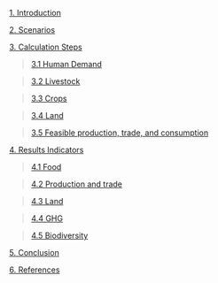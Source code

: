 [1. Introduction](https://github.com/FableCalculator/DocumentationWiki/wiki/1_Introduction)

[2. Scenarios](https://github.com/FableCalculator/DocumentationWiki/wiki/2_Scenarios)

[3. Calculation Steps](https://github.com/FableCalculator/DocumentationWiki/wiki/3_Calculation-Steps)

> [3.1 Human Demand](https://github.com/FableCalculator/DocumentationWiki/wiki/3_1.-Human-Demand)

> [3.2 Livestock](https://github.com/FableCalculator/DocumentationWiki/wiki/3_2.-Livestock)

> [3.3 Crops](https://github.com/FableCalculator/DocumentationWiki/wiki/3_3.-Crops)

> [3.4 Land](https://github.com/FableCalculator/DocumentationWiki/wiki/3.4-Land)

> [3.5 Feasible production, trade, and consumption](https://github.com/FableCalculator/DocumentationWiki/wiki/3_5.-Feasible-production,-trade,-and-consumption)

[4. Results Indicators](https://github.com/FableCalculator/DocumentationWiki/wiki/4_Results-Indicators)

> [4.1 Food](https://github.com/FableCalculator/DocumentationWiki/wiki/4_1.-Food)

> [4.2 Production and trade](https://github.com/FableCalculator/DocumentationWiki/wiki/4_2.-Production-and-trade)

> [4.3 Land](https://github.com/FableCalculator/DocumentationWiki/wiki/4_3.-Land)

> [4.4 GHG](https://github.com/FableCalculator/DocumentationWiki/wiki/4_4.-GHG)

> [4.5 Biodiversity](https://github.com/FableCalculator/DocumentationWiki/wiki/4_5.-Biodiversity)

[5. Conclusion](https://github.com/FableCalculator/DocumentationWiki/wiki/5_0.-Conclusion)

[6. References](https://github.com/FableCalculator/DocumentationWiki/wiki/6_0.-References)